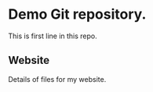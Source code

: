 # Demo Git repository.

This is first line in this repo.

## Website 
Details of files for my website.
